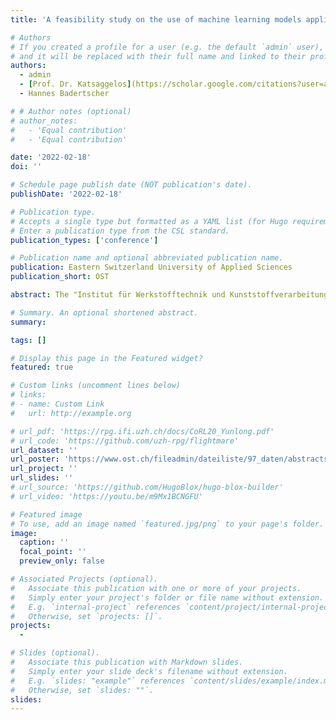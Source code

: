 ```yaml
---
title: 'A feasibility study on the use of machine learning models applied to cavity pressure curves in injection molding'

# Authors
# If you created a profile for a user (e.g. the default `admin` user), write the username (folder name) here
# and it will be replaced with their full name and linked to their profile.
authors:
  - admin
  - [Prof. Dr. Katsaggelos](https://scholar.google.com/citations?user=aucB85kAAAAJ&hl=de&oi=ao)
  - Hannes Badertscher

# # Author notes (optional)
# author_notes:
#   - 'Equal contribution'
#   - 'Equal contribution'

date: '2022-02-18'
doi: ''

# Schedule page publish date (NOT publication's date).
publishDate: '2022-02-18'

# Publication type.
# Accepts a single type but formatted as a YAML list (for Hugo requirements).
# Enter a publication type from the CSL standard.
publication_types: ['conference']

# Publication name and optional abbreviated publication name.
publication: Eastern Switzerland University of Applied Sciences
publication_short: OST

abstract: The "Institut für Werkstofftechnik und Kunststoffverarbeitung" (IWK) is a leading Swiss institute in the area of materials technology and polymers processing. One area of interest is to optimize the yield of injection molding machines. Injection molding machines are typically commissioned by an experienced operator and then run for weeks and months, where they produce millions of identical goods. To lower the amount of defective goods during this contiuous manufacturing process, it needs to be monitored at all times. Thus anomalies can be detected and corrected in a early stage. To achieve this objective, the current state-of-the-art method monitors several measurement variables during the process and stores them as persistent data in memory. Based on these measurements, manually defined features are extracted and passed into an anomaly detector. The difficulty of this approach on the one hand is the accessability of the data, as there is no unified interface across the industry. On the other hand, the data quality fluctuates across all manufacturers. The cavity pressure curve represents the pressure inside the tool during the injection molding process over time. The shape of this curve greatly affects the quality of the produced goods. The presented approach in this project focuses on utilizing this cavity pressure curve as the only feature to predict an anomaly. Several modern machine learning anomaly detection models are introduced, evaluated and compared to a simple baseline model and the state-of-the-art method. The development of such a model strongly depends on the quality of the data. Even a non-domain expert is able to spot obvious problems with the original dataset. The labels of the original dataset contain obvious anomalies, which are labeled as normal and vice versa. Since the quality of the labels provided is not ideal, a well defined anomaly definition according to the injection molding theory has been introduced. Due to the nature of the labeling procedure of the calculated labels one could argue, that the labels have been adapted to fit the model assumptions. This is partly true, but the underlaying assumption that the cavity pressure curve of normal cavity pressure curves are very similar in nature, is backed by the known theory about the injection molding process. Therefore, the original dataset could provide a possible advantage for the existing state-of-the-art models and the calculated labels could provide a possible advantage for the molding-molly-models. Therefore, the best of both label worlds has been combined to the fusion labels to balance the benefits and to prevent a covariate shift as much as possible. All available models are then evaluated on all three label definitions and demonstrate, that it is possible to detect any significant differences in the cavity pressure curves and therefore potential anomalies. The potential of the presented approach lies in the massively reduced data volume, accessibility of the measurement variable and performance comparability with the current state-of-the-art method

# Summary. An optional shortened abstract.
summary:

tags: []

# Display this page in the Featured widget?
featured: true

# Custom links (uncomment lines below)
# links:
# - name: Custom Link
#   url: http://example.org

# url_pdf: 'https://rpg.ifi.uzh.ch/docs/CoRL20_Yunlong.pdf'
# url_code: 'https://github.com/uzh-rpg/flightmare'
url_dataset: ''
url_poster: 'https://www.ost.ch/fileadmin/dateiliste/97_daten/abstracts/aed5709c-5027-49c9-9bc6-83c05a705878.pdf'
url_project: ''
url_slides: ''
# url_source: 'https://github.com/HugoBlox/hugo-blox-builder'
# url_video: 'https://youtu.be/m9Mx1BCNGFU'

# Featured image
# To use, add an image named `featured.jpg/png` to your page's folder.
image:
  caption: ''
  focal_point: ''
  preview_only: false

# Associated Projects (optional).
#   Associate this publication with one or more of your projects.
#   Simply enter your project's folder or file name without extension.
#   E.g. `internal-project` references `content/project/internal-project/index.md`.
#   Otherwise, set `projects: []`.
projects:
  - 

# Slides (optional).
#   Associate this publication with Markdown slides.
#   Simply enter your slide deck's filename without extension.
#   E.g. `slides: "example"` references `content/slides/example/index.md`.
#   Otherwise, set `slides: ""`.
slides: 
---
```

<!-- 
{{% callout note %}}
Click the _Cite_ button above to demo the feature to enable visitors to import publication metadata into their reference management software.
{{% /callout %}}

{{% callout note %}}
Create your slides in Markdown - click the _Slides_ button to check out the example.
{{% /callout %}}

Add the publication's **full text** or **supplementary notes** here. You can use rich formatting such as including [code, math, and images](https://docs.hugoblox.com/content/writing-markdown-latex/). -->

